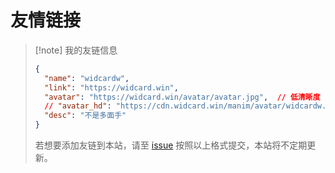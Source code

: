 # 友情链接

<FriendLinks />

> [!note] 我的友链信息
> ```json
> {
>   "name": "widcardw",
>   "link": "https://widcard.win",
>   "avatar": "https://widcard.win/avatar/avatar.jpg",  // 低清晰度
>   // "avatar_hd": "https://cdn.widcard.win/manim/avatar/widcardw.webp",  // 高清，可选
>   "desc": "不是多面手"
> }
> ```
>
> 若想要添加友链到本站，请至 [issue](https://github.com/widcardw/widcardw.github.io/issues/new) 按照以上格式提交，本站将不定期更新。
